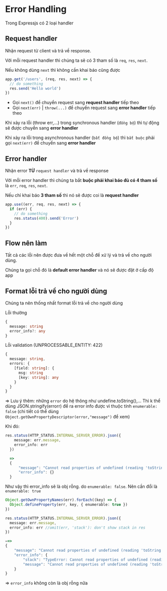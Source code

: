 # Error Handling

Trong Expressjs có 2 loại handler

## Request handler

Nhận request từ client và trả về response.

Với mỗi request handler thì chúng ta sẽ có 3 tham số là `req`, `res`, `next`.

Nếu không dùng `next` thì không cần khai báo cũng được

```ts
app.get('/users', (req, res, next) => {
  // do something
  res.send('Hello world')
})
```

- Gọi `next()` để chuyển request sang **request handler** tiếp theo
- Gọi `next(err)` | `throw(...)` để chuyển request sang **error handler** tiếp theo

Khi xảy ra lỗi (throw err,...) trong synchronous handler (`đồng bộ`) thì tự động sẽ được chuyển sang **error handler**

Khi xảy ra lỗi trong asynchronous handler (`bất đồng bộ`) thì `bắt buộc` phải gọi `next(err)` để chuyển sang **error handler**

## Error handler

Nhận error **TỪ** `request handler` và trả về response

Với mỗi error handler thì chúng ta bắt **buộc phải khai báo đủ có 4 tham số** là `err`, `req`, `res`, `next`.

Nếu chỉ khai báo **3 tham số** thì nó sẽ được coi là **request handler**

```ts
app.use((err, req, res, next) => {
  if (err) {
    // do something
    res.status(400).send('Error')
  }
})
```

## Flow nên làm

Tất cả các lỗi nên được đưa về hết một chỗ để xử lý và trả về cho người dùng.

Chúng ta gọi chỗ đó là **default error handler** và nó sẽ được đặt ở cấp độ app

## Format lỗi trả về cho người dùng

Chúng ta nên thống nhất format lỗi trả về cho người dùng

Lỗi thường

```ts
{
  message: string
  error_info?: any
}
```

Lỗi validation (UNPROCESSABLE_ENTITY: 422)

```ts
{
  message: string,
  errors: {
    [field: string]: {
      msg: string
      [key: string]: any
    }
  }
}
```

=> Lưu ý thêm: những `error` do hệ thông như undefine.toString(),... Thì k thể dùng JSON.stringify(errorr) để ra error info được vì thuộc tính `enumerable: false` (chi tiết có thể dùng `Object.getOwnPropertyDescriptor(error,"message")` để xem)

Khi đó:

```ts
res.status(HTTP_STATUS.INTERNAL_SERVER_ERROR).json({
    message: err.message,
    error_info: err
  })

  =>
  {
      "message": "Cannot read properties of undefined (reading 'toString')",
      "error_info": {}
  }

```

Như vậy thì error_info sẽ là obj rỗng. do `enumerable: false`. Nên cần đổi là `enumerable: true`

```ts
Object.getOwnPropertyNames(err).forEach((key) => {
  Object.defineProperty(err, key, { enumerable: true })
})

res.status(HTTP_STATUS.INTERNAL_SERVER_ERROR).json({
  message: err.message,
  error_info: err //omit(err, 'stack'): don't show stack in res
})

==>
{
    "message": "Cannot read properties of undefined (reading 'toString')",
    "error_info": {
        "stack": "TypeError: Cannot read properties of undefined (reading 'toString')\n    at loginController (/Users/truongconghau/Documents/EduDuocDev/Learn-NodeJS/src/controllers/users.controllers.ts:11:8)\n    at /Users/truongconghau/Documents/EduDuocDev/Learn-NodeJS/src/utils/handlers.ts:40:13\n    at Layer.handle [as handle_request] (/Users/truongconghau/Documents/EduDuocDev/Learn-NodeJS/node_modules/express/lib/router/layer.js:95:5)\n    at next (/Users/truongconghau/Documents/EduDuocDev/Learn-NodeJS/node_modules/express/lib/router/route.js:149:13)\n    at /Users/truongconghau/Documents/EduDuocDev/Learn-NodeJS/src/utils/validation.ts:17:14\n    at processTicksAndRejections (node:internal/process/task_queues:95:5)",
        "message": "Cannot read properties of undefined (reading 'toString')"
    }
}
```

=> `error_info` không còn là obj rỗng nữa
